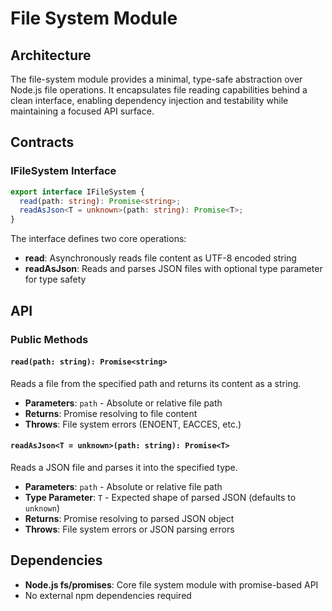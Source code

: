 # File System Module

## Architecture

The file-system module provides a minimal, type-safe abstraction over Node.js file operations. It encapsulates file reading capabilities behind a clean interface, enabling dependency injection and testability while maintaining a focused API surface.

## Contracts

### IFileSystem Interface

```typescript
export interface IFileSystem {
  read(path: string): Promise<string>;
  readAsJson<T = unknown>(path: string): Promise<T>;
}
```

The interface defines two core operations:
- **read**: Asynchronously reads file content as UTF-8 encoded string
- **readAsJson**: Reads and parses JSON files with optional type parameter for type safety

## API

### Public Methods

#### `read(path: string): Promise<string>`
Reads a file from the specified path and returns its content as a string.
- **Parameters**: `path` - Absolute or relative file path
- **Returns**: Promise resolving to file content
- **Throws**: File system errors (ENOENT, EACCES, etc.)

#### `readAsJson<T = unknown>(path: string): Promise<T>`
Reads a JSON file and parses it into the specified type.
- **Parameters**: `path` - Absolute or relative file path
- **Type Parameter**: `T` - Expected shape of parsed JSON (defaults to `unknown`)
- **Returns**: Promise resolving to parsed JSON object
- **Throws**: File system errors or JSON parsing errors

## Dependencies

- **Node.js fs/promises**: Core file system module with promise-based API
- No external npm dependencies required